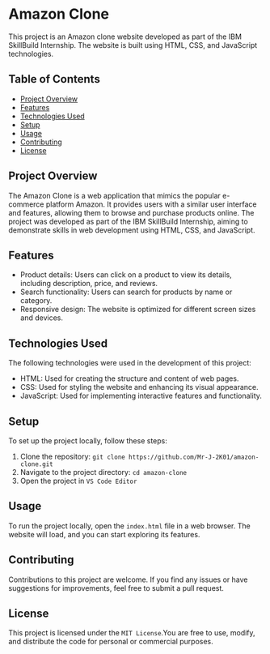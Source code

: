 # Amazon Clone

This project is an Amazon clone website developed as part of the IBM SkillBuild Internship. The website is built using HTML, CSS, and JavaScript technologies.

## Table of Contents

- [Project Overview](#project-overview)
- [Features](#features)
- [Technologies Used](#technologies-used)
- [Setup](#setup)
- [Usage](#usage)
- [Contributing](#contributing)
- [License](#license)

## Project Overview

The Amazon Clone is a web application that mimics the popular e-commerce platform Amazon. It provides users with a similar user interface and features, allowing them to browse and purchase products online. The project was developed as part of the IBM SkillBuild Internship, aiming to demonstrate skills in web development using HTML, CSS, and JavaScript.

## Features

- Product details: Users can click on a product to view its details, including description, price, and reviews.
- Search functionality: Users can search for products by name or category.
- Responsive design: The website is optimized for different screen sizes and devices.

## Technologies Used

The following technologies were used in the development of this project:

- HTML: Used for creating the structure and content of web pages.
- CSS: Used for styling the website and enhancing its visual appearance.
- JavaScript: Used for implementing interactive features and functionality.

## Setup

To set up the project locally, follow these steps:

1. Clone the repository: `git clone https://github.com/Mr-J-2K01/amazon-clone.git`
2. Navigate to the project directory: `cd amazon-clone`
3. Open the project in `VS Code Editor`

## Usage

To run the project locally, open the `index.html` file in a web browser. The website will load, and you can start exploring its features.



## Contributing

Contributions to this project are welcome. If you find any issues or have suggestions for improvements, feel free to submit a pull request.

## License

This project is licensed under the `MIT License`.You are free to use, modify, and distribute the code for personal or commercial purposes.

